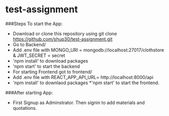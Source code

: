 # test-assignment
###Steps To start the App:
* Download or clone this repository using git clone https://github.com/shup30/test-assignment.git
* Go to Backend/ 
* Add .env file with MONGO_URI = mongodb://localhost:27017/clothstore & JWT_SECRET = secret
* 'npm install' to download packages
* 'npm start' to start the backend
* For starting Frontend got to frontend/
* Add .env file with REACT_APP_API_URL= http://localhost:8000/api
* 'npm install' to downlaod packages
*'npm start' to start the frontend.

###After starting App:
* First Signup as Adminstrator. Then signin to add materials and quotations.

